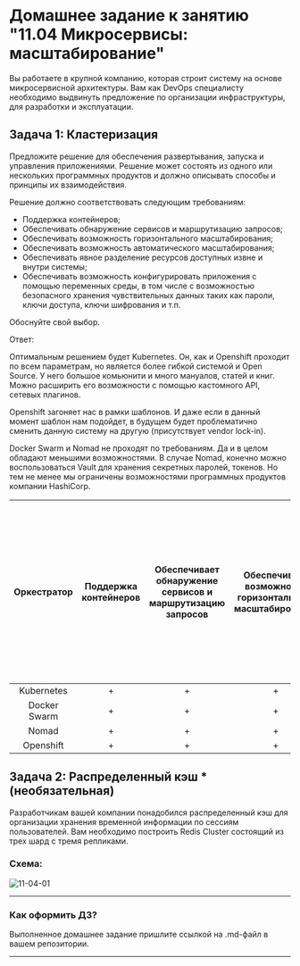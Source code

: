 
# Домашнее задание к занятию "11.04 Микросервисы: масштабирование"

Вы работаете в крупной компанию, которая строит систему на основе микросервисной архитектуры.
Вам как DevOps специалисту необходимо выдвинуть предложение по организации инфраструктуры, для разработки и эксплуатации.

## Задача 1: Кластеризация

Предложите решение для обеспечения развертывания, запуска и управления приложениями.
Решение может состоять из одного или нескольких программных продуктов и должно описывать способы и принципы их взаимодействия.

Решение должно соответствовать следующим требованиям:
- Поддержка контейнеров;
- Обеспечивать обнаружение сервисов и маршрутизацию запросов;
- Обеспечивать возможность горизонтального масштабирования;
- Обеспечивать возможность автоматического масштабирования;
- Обеспечивать явное разделение ресурсов доступных извне и внутри системы;
- Обеспечивать возможность конфигурировать приложения с помощью переменных среды, в том числе с возможностью безопасного хранения чувствительных данных таких как пароли, ключи доступа, ключи шифрования и т.п.

Обоснуйте свой выбор.

Ответ:

Оптимальным решением будет Kubernetes. Он, как и Openshift проходит по всем параметрам, но является более гибкой системой и Open Source. У него большое комьюнити и много мануалов, статей и книг. Можно расширить его возможности с помощью кастомного API, сетевых плагинов.

Openshift загоняет нас в рамки шаблонов. И даже если в данный момент шаблон нам подойдет, в будущем будет проблематично сменить данную систему на другую (присутствует vendor lock-in). 

Docker Swarm и Nomad не проходят по требованиям. Да и в целом обладают меньшими возможностями. В случае Nomad, конечно можно воспользоваться Vault для хранения секретных паролей, токенов. Но тем не менее мы ограничены возможностями программных продуктов компании HashiCorp.

| Оркестратор | Поддержка контейнеров | Обеспечивает обнаружение сервисов и маршрутизацию запросов | Обеспечивает возможность горизонтального масштабирования | Обеспечивает возможность автоматического масштабирования | Обеспечивает явное разделение ресурсов доступных извне и внутри системы | Обеспечивает возможность конфигурировать приложения с помощью переменных среды, в том числе с возможностью безопасного хранения чувствительных данных таких как пароли, ключи доступа, ключи шифрования |
| :-----------: | :-----------: | :-----------: | :-----------: | :-----------: | :-----------: | :-----------: |
| Kubernetes | + | + | + | + | + | + |
| Docker Swarm | + | + | + | - | + | + |
| Nomad | + | + | + | + | + | - |
| Openshift| + | + | + | + | + | + |


## Задача 2: Распределенный кэш * (необязательная)

Разработчикам вашей компании понадобился распределенный кэш для организации хранения временной информации по сессиям пользователей.
Вам необходимо построить Redis Cluster состоящий из трех шард с тремя репликами.

### Схема:

![11-04-01](https://user-images.githubusercontent.com/1122523/114282923-9b16f900-9a4f-11eb-80aa-61ed09725760.png)

---

### Как оформить ДЗ?

Выполненное домашнее задание пришлите ссылкой на .md-файл в вашем репозитории.

---
